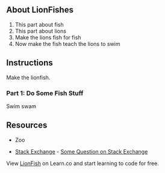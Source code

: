 ## About LionFishes

1. This part about fish
2. This part about lions
3. Make the lions fish for fish
4. Now make the fish teach the lions to swim

## Instructions

Make the lionfish.

### Part 1: Do Some Fish Stuff
Swim swam

## Resources
- Zoo
* [Stack Exchange](http://www.stackexchange.com) - [Some Question on Stack Exchange](http://www.stackexchange.com/questions/123)

<p class='util--hide'>View <a href='https://learn.co/lessons/lionfish'>LionFish</a> on Learn.co and start learning to code for free.</p>
